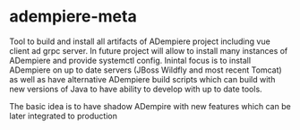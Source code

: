 # adempiere-meta
Tool to build and install all artifacts of ADempiere project including vue client ad grpc server. 
In future project will allow to install many instances of ADempiere and provide systemctl config.
Inintal focus is to install ADempiere on up to date servers (JBoss Wildfly and most recent Tomcat)
as well as have alternative ADempiere build scripts which can build with new versions of Java
to have ability to develop with up to date tools.

The basic idea is to have shadow ADempire with new features which can be later integrated to
production
